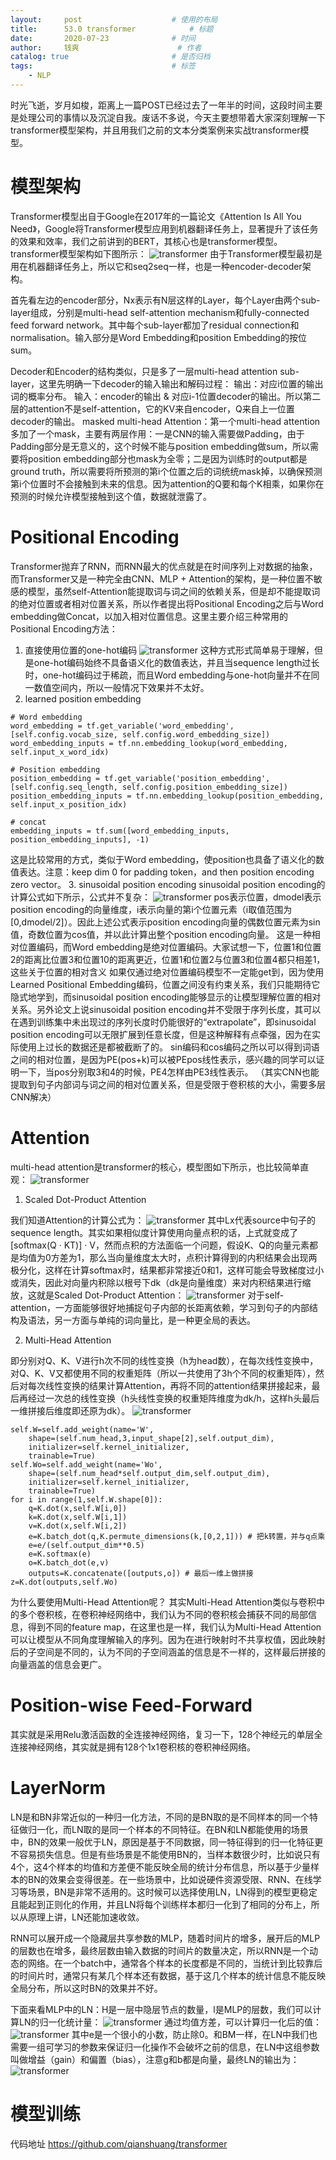 ```yaml
---
layout:     post   				    # 使用的布局
title:      53.0 transformer			# 标题 
date:       2020-07-23  			# 时间
author:     钱爽 						# 作者
catalog: true 						# 是否归档
tags:								# 标签
    - NLP
---
```


时光飞逝，岁月如梭，距离上一篇POST已经过去了一年半的时间，这段时间主要是处理公司的事情以及沉淀自我。废话不多说，今天主要想带着大家深刻理解一下transformer模型架构，并且用我们之前的文本分类案例来实战transformer模型。

# 模型架构

Transformer模型出自于Google在2017年的一篇论文《Attention Is All You Need》，Google将Transformer模型应用到机器翻译任务上，显著提升了该任务的效果和效率，我们之前讲到的BERT，其核心也是transformer模型。transformer模型架构如下图所示：
![transformer](/img/transformer-01.png)
由于Transformer模型最初是用在机器翻译任务上，所以它和seq2seq一样，也是一种encoder-decoder架构。

首先看左边的encoder部分，Nx表示有N层这样的Layer，每个Layer由两个sub-layer组成，分别是multi-head self-attention mechanism和fully-connected feed forward network。其中每个sub-layer都加了residual connection和normalisation。输入部分是Word Embedding和position Embedding的按位sum。

Decoder和Encoder的结构类似，只是多了一层multi-head attention sub-layer，这里先明确一下decoder的输入输出和解码过程：
输出：对应i位置的输出词的概率分布。
输入：encoder的输出 & 对应i-1位置decoder的输出。所以第二层的attention不是self-attention，它的KV来自encoder，Q来自上一位置decoder的输出。
masked multi-head Attention：第一个multi-head attention多加了一个mask，主要有两层作用：一是CNN的输入需要做Padding，由于Padding部分是无意义的，这个时候不能与position embedding做sum，所以需要将position embedding部分也mask为全零；二是因为训练时的output都是ground truth，所以需要将所预测的第i个位置之后的词统统mask掉，以确保预测第i个位置时不会接触到未来的信息。因为attention的Q要和每个K相乘，如果你在预测的时候允许模型接触到这个值，数据就泄露了。

# Positional Encoding

Transformer抛弃了RNN，而RNN最大的优点就是在时间序列上对数据的抽象，而Transformer又是一种完全由CNN、MLP + Attention的架构，是一种位置不敏感的模型，虽然self-Attention能提取词与词之间的依赖关系，但是却不能提取词的绝对位置或者相对位置关系，所以作者提出将Positional Encoding之后与Word embedding做Concat，以加入相对位置信息。这里主要介绍三种常用的Positional Encoding方法：

1. 直接使用位置的one-hot编码
![transformer](/img/transformer-02.png)
这种方式形式简单易于理解，但是one-hot编码始终不具备语义化的数值表达，并且当sequence length过长时，one-hot编码过于稀疏，而且Word embedding与one-hot向量并不在同一数值空间内，所以一般情况下效果并不太好。
2. learned position embedding
```
# Word embedding
word_embedding = tf.get_variable('word_embedding', [self.config.vocab_size, self.config.word_embedding_size])
word_embedding_inputs = tf.nn.embedding_lookup(word_embedding, self.input_x_word_idx)

# Position embedding
position_embedding = tf.get_variable('position_embedding', [self.config.seq_length, self.config.position_embedding_size])
position_embedding_inputs = tf.nn.embedding_lookup(position_embedding, self.input_x_position_idx)

# concat
embedding_inputs = tf.sum([word_embedding_inputs, position_embedding_inputs], -1)
```
这是比较常用的方式，类似于Word embedding，使position也具备了语义化的数值表达。注意：keep dim 0 for padding token，and then position encoding zero vector。
3. sinusoidal position encoding
sinusoidal position encoding的计算公式如下所示，公式并不复杂：
![transformer](/img/transformer-03.png)
pos表示位置，dmodel表示position encoding的向量维度，i表示向量的第i个位置元素（i取值范围为[0,dmodel/2]）。因此上述公式表示position encoding向量的偶数位置元素为sin值，奇数位置为cos值，并以此计算出整个position encoding向量。
这是一种相对位置编码，而Word embedding是绝对位置编码。大家试想一下，位置1和位置2的距离比位置3和位置10的距离更近，位置1和位置2与位置3和位置4都只相差1，这些关于位置的相对含义 如果仅通过绝对位置编码模型不一定能get到，因为使用Learned Positional Embedding编码，位置之间没有约束关系，我们只能期待它隐式地学到，而sinusoidal position encoding能够显示的让模型理解位置的相对关系。另外论文上说sinusoidal position encoding并不受限于序列长度，其可以在遇到训练集中未出现过的序列长度时仍能很好的“extrapolate”，即sinusoidal position encoding可以无限扩展到任意长度，但是这种解释有点牵强，因为在实际使用上过长的数据还是都被截断了的。
sin编码和cos编码之所以可以得到词语之间的相对位置，是因为PE(pos+k)可以被PEpos线性表示，感兴趣的同学可以证明一下，当pos分别取3和4的时候，PE4怎样由PE3线性表示。
（其实CNN也能提取到句子内部词与词之间的相对位置关系，但是受限于卷积核的大小，需要多层CNN解决）

# Attention

multi-head attention是transformer的核心，模型图如下所示，也比较简单直观：
![transformer](/img/transformer-04.jpg)

1. Scaled Dot-Product Attention

我们知道Attention的计算公式为：
![transformer](/img/transformer-05.png)
其中Lx代表source中句子的sequence length。其实如果相似度计算使用向量点积的话，上式就变成了[softmax(Q · KT)] · V，然而点积的方法面临一个问题，假设K、Q的向量元素都是均值为0方差为1，那么当向量维度太大时，点积计算得到的内积结果会出现两极分化，这样在计算softmax时，结果都非常接近0和1，这样可能会导致梯度过小或消失，因此对向量内积除以根号下dk（dk是向量维度）来对内积结果进行缩放，这就是Scaled Dot-Product Attention：
![transformer](/img/transformer-06.png)
对于self-attention，一方面能够很好地捕捉句子内部的长距离依赖，学习到句子的内部结构及语法，另一方面与单纯的词向量比，是一种更全局的表达。

2. Multi-Head Attention

即分别对Q、K、V进行h次不同的线性变换（h为head数），在每次线性变换中，对Q、K、V又都使用不同的权重矩阵（所以一共使用了3h个不同的权重矩阵），然后对每次线性变换的结果计算Attention，再将不同的attention结果拼接起来，最后再经过一次总的线性变换（h头线性变换的权重矩阵维度为dk/h，这样h头最后一维拼接后维度即还原为dk）。
![transformer](/img/transformer-07.png)
```
self.W=self.add_weight(name='W',
    shape=(self.num_head,3,input_shape[2],self.output_dim),
    initializer=self.kernel_initializer,
    trainable=True)
self.Wo=self.add_weight(name='Wo',
    shape=(self.num_head*self.output_dim,self.output_dim),
    initializer=self.kernel_initializer,
    trainable=True)
for i in range(1,self.W.shape[0]):
    q=K.dot(x,self.W[i,0])
    k=K.dot(x,self.W[i,1])
    v=K.dot(x,self.W[i,2])
    e=K.batch_dot(q,K.permute_dimensions(k,[0,2,1])) # 把k转置，并与q点乘
    e=e/(self.output_dim**0.5)
    e=K.softmax(e)
    o=K.batch_dot(e,v)
    outputs=K.concatenate([outputs,o]) # 最后一维上做拼接
z=K.dot(outputs,self.Wo)
```
为什么要使用Multi-Head Attention呢？
其实Multi-Head Attention类似与卷积中的多个卷积核，在卷积神经网络中，我们认为不同的卷积核会捕获不同的局部信息，得到不同的feature map，在这里也是一样，我们认为Multi-Head Attention可以让模型从不同角度理解输入的序列。因为在进行映射时不共享权值，因此映射后的子空间是不同的，认为不同的子空间涵盖的信息是不一样的，这样最后拼接的向量涵盖的信息会更广。

# Position-wise Feed-Forward

其实就是采用Relu激活函数的全连接神经网络，复习一下，128个神经元的单层全连接神经网络，其实就是拥有128个1x1卷积核的卷积神经网络。

# LayerNorm

LN是和BN非常近似的一种归一化方法，不同的是BN取的是不同样本的同一个特征做归一化，而LN取的是同一个样本的不同特征。在BN和LN都能使用的场景中，BN的效果一般优于LN，原因是基于不同数据，同一特征得到的归一化特征更不容易损失信息。但是有些场景是不能使用BN的，当样本数很少时，比如说只有4个，这4个样本的均值和方差便不能反映全局的统计分布信息，所以基于少量样本的BN的效果会变得很差。在一些场景中，比如说硬件资源受限、RNN、在线学习等场景，BN是非常不适用的。这时候可以选择使用LN，LN得到的模型更稳定且能起到正则化的作用，并且LN将每个训练样本都归一化到了相同的分布上，所以从原理上讲，LN还能加速收敛。

RNN可以展开成一个隐藏层共享参数的MLP，随着时间片的增多，展开后的MLP的层数也在增多，最终层数由输入数据的时间片的数量决定，所以RNN是一个动态的网络。在一个batch中，通常各个样本的长度都是不同的，当统计到比较靠后的时间片时，通常只有某几个样本还有数据，基于这几个样本的统计信息不能反映全局分布，所以这时BN的效果并不好。

下面来看MLP中的LN：H是一层中隐层节点的数量，l是MLP的层数，我们可以计算LN的归一化统计量：
![transformer](/img/transformer-08.png)
通过均值方差，可以计算归一化后的值：
![transformer](/img/transformer-09.png)
其中e是一个很小的小数，防止除0。和BM一样，在LN中我们也需要一组可学习的参数来保证归一化操作不会破坏之前的信息，在LN中这组参数叫做增益（gain）和偏置（bias），注意g和b都是向量，最终LN的输出为：
![transformer](/img/transformer-10.png)

# 模型训练

代码地址 <a href="https://github.com/qianshuang/transformer" target="_blank">https://github.com/qianshuang/transformer</a>